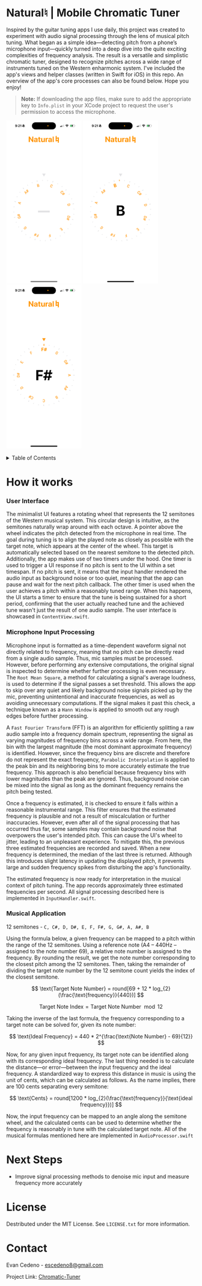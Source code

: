 # Natural♮ | Mobile Chromatic Tuner
Inspired by the guitar tuning apps I use daily, this project was created to experiment with audio signal processing through the lens of musical pitch tuning. What began as a simple idea—detecting pitch from a phone’s microphone input—quickly turned into a deep dive into the quite exciting complexities of frequency analysis. The result is a versatile and simplistic chromatic tuner, designed to recognize pitches across a wide range of instruments tuned on the Western enharmonic system. I've included the app's views and helper classes (written in Swift for iOS) in this repo. An overview of the app's core processes can also be found below. Hope you enjoy!

> **Note:** If downloading the app files, make sure to add the appropriate key to `Info.plist` in your XCode project to request the user's permission to access the microphone.


<img src="https://github.com/EvanC8/chromatic-Tuner/blob/main/Demos/demo2.PNG?raw=true" width="200"> <img src="https://github.com/EvanC8/chromatic-Tuner/blob/main/Demos/demo1.PNG?raw=true" width="200"> <img src="https://github.com/EvanC8/chromatic-Tuner/blob/main/Demos/demo3.PNG?raw=true" width="200">
<br>

<!-- TABLE OF CONTENTS -->
<details>
  <summary>Table of Contents</summary>
  <ol>
    <li>
      <a href="#how-it-works">How it works</a>
      <ul>
        <li><a href="#User-Interface">User Interface</a></li>
        <li><a href="#Microphone-Input-Processing">Microphone Input Processing</a></li>
        <li><a href="#Musical-Application">Musical Application</a></li>
      </ul>
    </li>
    <li><a href="#next-steps">Next Steps</a></li>
    <li><a href="#license">License</a></li>
    <li><a href="#contact">Contact</a></li>
  </ol>
</details>

# How it works

### User Interface
The minimalist UI features a rotating wheel that represents the 12 semitones of the Western musical system. This circular design is intuitive, as the semitones naturally wrap around with each octave. A pointer above the wheel indicates the pitch detected from the microphone in real time. The goal during tuning is to align the played note as closely as possible with the target note, which appears at the center of the wheel. This target is automatically selected based on the nearest semitone to the detected pitch. Additionally, the app makes use of two timers under the hood. One timer is used to trigger a UI response if no pitch is sent to the UI within a set timespan. If no pitch is sent, it means that the input handler rendered the audio input as background noise or too quiet, meaning that the app can pause and wait for the next pitch callback. The other timer is used when the user achieves a pitch within a reasonably tuned range. When this happens, the UI starts a timer to ensure that the tune is being sustained for a short period, confirming that the user actually reached tune and the achieved tune wasn't just the result of one audio sample. The user interface is showcased in `ContentView.swift`.

### Microphone Input Processing
Microphone input is formatted as a time-dependent waveform signal not directly related to frequency, meaning that no pitch can be directly read from a single audio sample. Thus, mic samples must be processed. However, before performing any extensive computations, the original signal is inspected to determine whether further processing is even necessary. The `Root Mean Square`, a method for calculating a signal's average loudness, is used to determine if the signal passes a set threshold. This allows the app to skip over any quiet and likely background noise signals picked up by the mic, preventing unintentional and inaccurate frequencies, as well as avoiding unnecessary computations. If the signal makes it past this check, a technique known as a `Hann Window` is applied to smooth out any rough edges before further processing.

A `Fast Fourier Transform` (FFT) is an algorithm for efficiently splitting a raw audio sample into a frequency domain spectrum, representing the signal as varying magnitudes of frequency bins across a wide range. From here, the bin with the largest magnitude (the most dominant approximate frequency) is identified. However, since the frequency bins are discrete and therefore do not represent the exact frequency, `Parabolic Interpolation` is applied to the peak bin and its neighboring bins to more accurately estimate the true frequency. This approach is also beneficial because frequency bins with lower magnitudes than the peak are ignored. Thus, background noise can be mixed into the signal as long as the dominant frequency remains the pitch being tested.

Once a frequency is estimated, it is checked to ensure it falls within a reasonable instrumental range. This filter ensures that the estimated frequency is plausible and not a result of miscalculation or further inaccuracies. However, even after all of the signal processing that has occurred thus far, some samples may contain background noise that overpowers the user's intended pitch. This can cause the UI's wheel to jitter, leading to an unpleasant experience. To mitigate this, the previous three estimated frequencies are recorded and saved. When a new frequency is determined, the median of the last three is returned. Although this introduces slight latency in updating the displayed pitch, it prevents large and sudden frequency spikes from disturbing the app's functionality.

The estimated frequency is now ready for interpretation in the musical context of pitch tuning. The app records approximately three estimated frequencies per second. All signal processing described here is implemented in `InputHandler.swift`.

### Musical Application
12 semitones - ```C, C#, D, D#, E, F, F#, G, G#, A, A#, B```

Using the formula below, a given frequency can be mapped to a pitch within the range of the 12 semitones. Using a reference note (A4 – 440Hz – assigned to the note number 69), a relative note number is assigned to the frequency. By rounding the result, we get the note number corresponding to the closest pitch among the 12 semitones. Then, taking the remainder of dividing the target note number by the 12 semitone count yields the index of the closest semitone.

$$ \text{Target Note Number} = round[69 + 12 * log_{2}(\frac{\text{frequency}}{440})] $$

$$ \text{Target Note Index} = \text{Target Note Number}\mod{12} $$

Taking the inverse of the last formula, the frequency corresponding to a target note can be solved for, given its note number:

$$ \text{Ideal Frequency} = 440 * 2^{\frac{\text{Note Number} - 69}{12}} $$

Now, for any given input frequency, its target note can be identified along with its corresponding ideal frequency. The last thing needed is to calculate the distance—or error—between the input frequency and the ideal frequency. A standardized way to express this distance in music is using the unit of cents, which can be calculated as follows. As the name implies, there are 100 cents separating every semitone:

$$ \text{Cents} = round[1200 * log_{2}(\frac{\text{frequency}}{\text{ideal frequency}})] $$

Now, the input frequency can be mapped to an angle along the semitone wheel, and the calculated cents can be used to determine whether the frequency is reasonably in tune with the calculated target note. All of the musical formulas mentioned here are implemented in `AudioProcessor.swift`


# Next Steps
* Improve signal processing methods to denoise mic input and measure frequency more accurately

# License
Destributed under the MIT License. See `LICENSE.txt` for more information.

# Contact
Evan Cedeno - escedeno8@gmail.com

Project Link: [Chromatic-Tuner](https://github.com/EvanC8/Chromatic-Tuner)

